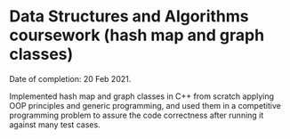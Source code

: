 # Data Structures and Algorithms coursework (hash map and graph classes)

Date of completion: 20 Feb 2021.

Implemented hash map and graph classes in C++ from scratch applying OOP principles and generic programming, and used them in a competitive programming problem to assure the code correctness after running it against many test cases.
